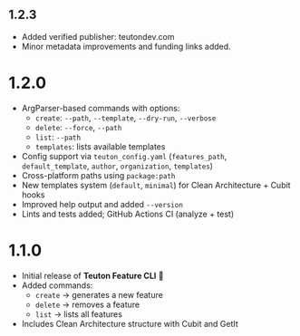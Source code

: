 ## 1.2.3
- Added verified publisher: teutondev.com
- Minor metadata improvements and funding links added.


# 1.2.0

- ArgParser-based commands with options:
  - `create`: `--path`, `--template`, `--dry-run`, `--verbose`
  - `delete`: `--force`, `--path`
  - `list`: `--path`
  - `templates`: lists available templates
- Config support via `teuton_config.yaml` (`features_path`, `default_template`, `author`, `organization`, `templates`)
- Cross-platform paths using `package:path`
- New templates system (`default`, `minimal`) for Clean Architecture + Cubit hooks
- Improved help output and added `--version`
- Lints and tests added; GitHub Actions CI (analyze + test)

# 1.1.0

- Initial release of **Teuton Feature CLI** 🎉
- Added commands:
  - `create` → generates a new feature
  - `delete` → removes a feature
  - `list` → lists all features
- Includes Clean Architecture structure with Cubit and GetIt
